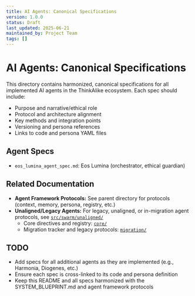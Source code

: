 ```yaml
---
title: AI Agents: Canonical Specifications
version: 1.0.0
status: Draft
last_updated: 2025-06-21
maintained_by: Project Team
tags: []
---
```


# AI Agents: Canonical Specifications

This directory contains harmonized, canonical specifications for all implemented AI agents in the ThinkAlike ecosystem. Each spec should include:

- Purpose and narrative/ethical role
- Protocol and architecture alignment
- Key methods and integration points
- Versioning and persona references
- Links to code and persona YAML files

## Agent Specs
- `eos_lumina_agent_spec.md`: Eos Lumina (orchestrator, ethical guardian)

## Related Documentation
- **Agent Framework Protocols:** See parent directory for protocols (context, memory, persona, registry, etc.)
- **Unaligned/Legacy Agents:** For legacy, unaligned, or in-migration agent protocols, see [`src/swarm/unaligned/`](../../../../src/swarm/unaligned/)
    - Core directives and registry: [`core/`](../../../../src/swarm/unaligned/core/)
    - Migration tracker and legacy protocols: [`migration/`](../../../../src/swarm/unaligned/migration/)

## TODO
- Add specs for all additional agents as they are implemented (e.g., Harmonia, Diogenes, etc.)
- Ensure each spec is cross-linked to its code and persona definition
- Keep this README and all specs harmonized with the SYSTEM_BLUEPRINT.md and agent framework protocols
